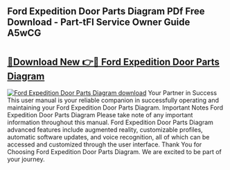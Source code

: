 ## Ford Expedition Door Parts Diagram PDf Free Download - Part-tFI Service Owner Guide A5wCG

# <h2><a href="http://dfqaxt0.blite.top/?on=Ford+Expedition+Door+Parts+Diagram">🔗Download New 👉🔴 Ford Expedition Door Parts Diagram</a></h2>

[![Ford Expedition Door Parts Diagram download](https://i.imgur.com/lujVjoI.png)](http://dfqaxt0.blite.top/?on=Ford+Expedition+Door+Parts+Diagram)
Your Partner in Success This user manual is your reliable companion in successfully operating and maintaining your Ford Expedition Door Parts Diagram. Important Notes Ford Expedition Door Parts Diagram Please take note of any important information throughout this manual. Ford Expedition Door Parts Diagram advanced features include augmented reality, customizable profiles, automatic software updates, and voice recognition, all of which can be accessed and customized through the user interface. Thank You for Choosing Ford Expedition Door Parts Diagram. We are excited to be part of your journey.
